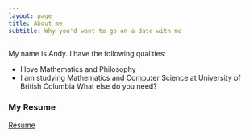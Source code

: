```yaml
---
layout: page
title: About me
subtitle: Why you'd want to go on a date with me
---
```


My name is Andy. I have the following qualities:

- I love Mathematics and Philosophy
- I am studying Mathematics and Computer Science at University of British Columbia 
What else do you need?

### My Resume

[Resume](https://github.com/andy-qiu1/andy-qiu1.github.io/raw/master/resume%20newest.pdf)
